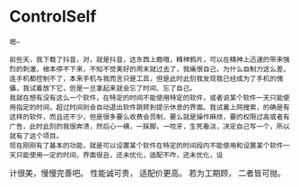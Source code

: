 # ControlSelf
    嗯~
    
    前些天，我下载了抖音，对，就是抖音，这东西上瘾哦，精神鸦片，可以在精神上迅速的带来强烈的刺激，根本停不下来，不知不觉美好的周末就过去了，我痛恨自己，为什么自制力这么差，连手机都控制不了，本来手机与我而言只是工具，但是此时此刻我发现我已经成为了手机的傀儡，我试着放下它，但是一旦拿起来就会忘了时间、忘了自己。
    我就在想有没有这么一个软件，在特定的时间不能使用特定的软件，或者说某个软件一天只能使用指定的时间，超过时间则会自动退出软件跳转到提示休息的界面。我试着上网搜索，的确是有这样的软件，而且还不少，但是很多要么收费会员制，要么就是操作麻烦，要的权限过高或者有广告，此时此刻的我很奔溃，然后心一横，一跺脚，一咬牙，生死看淡，决定自己写一个，所以就有了这个项目。
    现在刚刚有了基本的功能，就是可以设置某个软件在特定的时间段内不能使用和设置某个软件一天只能使用一定的时间，界面很丑，还未优化，适配不咋，还未优化，设
计很美，慢慢完善吧。
    性能诚可贵，
    适配价更高。
    若为工期顾，
    二者皆可抛。
